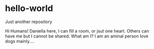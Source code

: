 # hello-world
Just another repository



Hi Humans!
Daniella here, I can fill a room, or jsut one heart. Others can have me but I cannot be shared. What am I?
I am an aminal person love dogs mainly....

